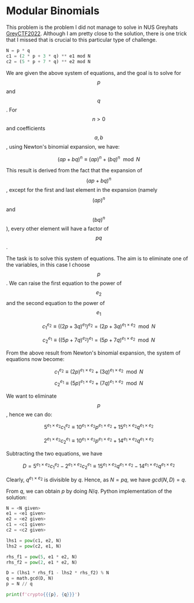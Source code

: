# Modular Binomials 

This problem is the problem I did not manage to solve in NUS Greyhats [GreyCTF2022](../../GreyCTF2022). Although I am pretty close to the solution, there is one trick that I missed that is crucial to this particular type of challenge. 

```python
N = p * q
c1 = (2 * p + 3 * q) ** e1 mod N
c2 = (5 * p + 7 * q) ** e2 mod N
```

We are given the above system of equations, and the goal is to solve for $$p$$ and $$q$$. For $$n > 0$$ and coefficients $$a, b$$, using Newton's binomial expansion, we have: 

$$
(ap + bq)^n \equiv (ap)^n + (bq)^n \mod N
$$

This result is derived from the fact that the expansion of $$(ap + bq)^n$$, except for the first and last element in the expansion (namely $$(ap)^n$$ and $$(bq)^n$$), every other element will have a factor of $$pq$$. 

The task is to solve this system of equations. The aim is to eliminate one of the variables, in this case I choose $$p$$. We can raise the first equation to the power of $$e_2$$ and the second equation to the power of $$e_1$$ 

$$
c_1^{e_2} \equiv ((2p + 3q)^{e_1})^{e_2} = (2p + 3q)^{e_1 \times e_2} \mod N
$$

$$
c_2^{e_1} \equiv ((5p + 7q)^{e_2})^{e_1} = (5p + 7q)^{e_1 \times e_2} \mod N
$$

From the above result from Newton's binomial expansion, the system of equations now become: 

$$
c_1^{e_2} \equiv (2p)^{e_1 \times e_2} + (3q)^{e_1 \times e_2} \mod N
$$
$$
c_2^{e_1} \equiv (5p)^{e_1 \times e_2} + (7q)^{e_1 \times e_2} \mod N
$$

We want to eliminate $$p$$, hence we can do: 

$$
5^{e_1 \times e_2} c_1^{e_2} \equiv 10^{e_1 \times e_2} p^{e_1 \times e_2} + 15^{e_1 \times e_2} q^{e_1 \times e_2}
$$

$$
2^{e_1 \times e_2} c_2^{e_1} \equiv 10^{e_1 \times e_2} p^{e_1 \times e_2} + 14^{e_1 \times e_2} q^{e_1 \times e_2}
$$

Subtracting the two equations, we have 

$$
D = 5^{e_1 \times e_2} c_1^{e_2} - 2^{e_1 \times e_2} c_2^{e_1} \equiv 15^{e_1 \times e_2} q^{e_1 \times e_2} - 14^{e_1 \times e_2} q^{e_1 \times e_2}
$$

Clearly, $q^{e_1 \times e_2}$ is divisible by $q$. Hence, as $N = pq$, we have $gcd(N, D) = q$.

From $q$, we can obtain $p$ by doing $N / q$. Python implementation of the solution: 

```python
N = <N given>
e1 = <e1 given>
e2 = <e2 given>
c1 = <c1 given>
c2 = <c2 given>

lhs1 = pow(c1, e2, N)
lhs2 = pow(c2, e1, N)

rhs_f1 = pow(5, e1 * e2, N)
rhs_f2 = pow(2, e1 * e2, N)

D = (lhs1 * rhs_f1 - lhs2 * rhs_f2) % N 
q = math.gcd(D, N)
p = N // q 

print(f'crypto{{{p}, {q}}}')
```
